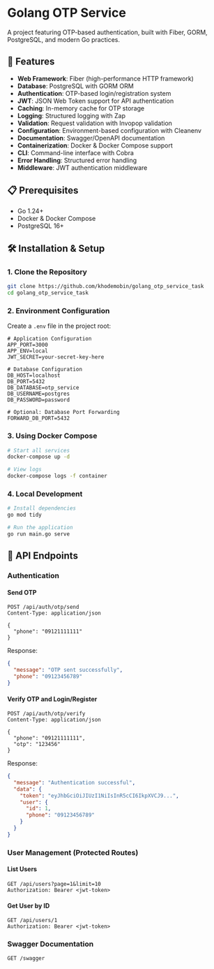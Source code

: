 # Golang OTP Service

A project featuring OTP-based authentication, built with Fiber, GORM, PostgreSQL, and modern Go practices.

## 🚀 Features

- **Web Framework**: Fiber (high-performance HTTP framework)
- **Database**: PostgreSQL with GORM ORM
- **Authentication**: OTP-based login/registration system
- **JWT**: JSON Web Token support for API authentication
- **Caching**: In-memory cache for OTP storage
- **Logging**: Structured logging with Zap
- **Validation**: Request validation with Invopop validation
- **Configuration**: Environment-based configuration with Cleanenv
- **Documentation**: Swagger/OpenAPI documentation
- **Containerization**: Docker & Docker Compose support
- **CLI**: Command-line interface with Cobra
- **Error Handling**: Structured error handling
- **Middleware**: JWT authentication middleware

## 📋 Prerequisites

- Go 1.24+
- Docker & Docker Compose
- PostgreSQL 16+

## 🛠️ Installation & Setup

### 1. Clone the Repository

```bash
git clone https://github.com/khodemobin/golang_otp_service_task
cd golang_otp_service_task
```

### 2. Environment Configuration

Create a `.env` file in the project root:

```env
# Application Configuration
APP_PORT=3000
APP_ENV=local
JWT_SECRET=your-secret-key-here

# Database Configuration
DB_HOST=localhost
DB_PORT=5432
DB_DATABASE=otp_service
DB_USERNAME=postgres
DB_PASSWORD=password

# Optional: Database Port Forwarding
FORWARD_DB_PORT=5432
```

### 3. Using Docker Compose

```bash
# Start all services
docker-compose up -d

# View logs
docker-compose logs -f container
```

### 4. Local Development

```bash
# Install dependencies
go mod tidy

# Run the application
go run main.go serve
```

## 🔧 API Endpoints

### Authentication

#### Send OTP
```http
POST /api/auth/otp/send
Content-Type: application/json

{
  "phone": "09121111111"
}
```

Response:
```json
{
  "message": "OTP sent successfully",
  "phone": "09123456789"
}
```

#### Verify OTP and Login/Register
```http
POST /api/auth/otp/verify
Content-Type: application/json

{
  "phone": "09121111111",
  "otp": "123456"
}
```

Response:
```json
{
  "message": "Authentication successful",
  "data": {
    "token": "eyJhbGciOiJIUzI1NiIsInR5cCI6IkpXVCJ9...",
    "user": {
      "id": 1,
      "phone": "09123456789"
    }
  }
}
```

### User Management (Protected Routes)

#### List Users
```http
GET /api/users?page=1&limit=10
Authorization: Bearer <jwt-token>
```

#### Get User by ID
```http
GET /api/users/1
Authorization: Bearer <jwt-token>
```

### Swagger Documentation
```http
GET /swagger
```